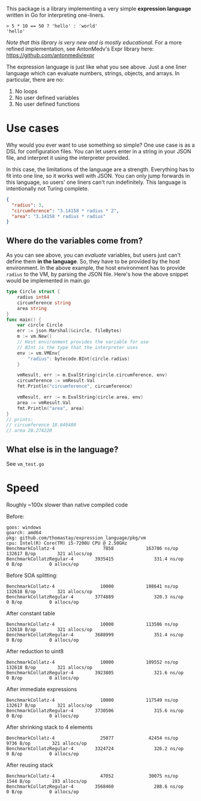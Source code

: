 This package is a library implementing a very simple **expression language** written in Go for interpreting one-liners.

```
> 5 * 10 == 50 ? 'hello' : 'world'
'hello'
```

_Note that this library is very new and is mostly educational_. For a more refined implementation, see AntonMedv's Expr library here: https://github.com/antonmedv/expr

The expression language is just like what you see above. Just a one liner language which can evaluate numbers, strings, objects, and arrays. In particular, there are no:

1. No loops
1. No user defined variables
1. No user defined functions

# Use cases

Why would you ever want to use something so simple? One use case is as a DSL for configuration files. You can let users enter in a string in your JSON file, and interpret it using the interpreter provided.

In this case, the limitations of the language are a strength. Everything has to fit into one line, so it works well with JSON. You can only jump forwards in this language, so users' one liners can't run indefinitely. This language is intentionally not Turing complete.

```json
{
  "radius": 3,
  "circumference": "3.14158 * radius * 2",
  "area": "3.14158 * radius * radius"
}
```

## Where do the variables come from?

As you can see above, you can _evaluate_ variables, but users just can't define them **in the language**. So, they have to be provided by the host environment. In the above example, the host environment has to provide `radius` to the VM, by parsing the JSON file. Here's how the above snippet would be implemented in main.go

```go
type Circle struct {
	radius int64
	circumference string
	area string
}
func main() {
	var circle Circle
	err := json.Marshal(&circle, fileBytes)
	m := vm.New()
	// Host environment provides the variable for use
	// BInt is the type that the interpreter uses
	env := vm.VMEnv{
		"radius": bytecode.BInt(circle.radius)
	}

	vmResult, err := m.EvalString(circle.circumference, env)
	circumference := vmResult.Val
	fmt.Println("circumference", circumference)

	vmResult, err := m.EvalString(circle.area, env)
	area := vmResult.Val
	fmt.Println("area", area)
}
// prints:
// circumference 18.849480
// area 28.274220
```

## What else is in the language?

See `vm_test.go`

# Speed

Roughly ~100x slower than native compiled code

Before:

```
goos: windows
goarch: amd64
pkg: github.com/thomastay/expression_language/pkg/vm
cpu: Intel(R) Core(TM) i5-7200U CPU @ 2.50GHz
BenchmarkCollatz-4                  7858            163786 ns/op          132617 B/op        321 allocs/op
BenchmarkCollatzRegular-4        3935415               331.4 ns/op             0 B/op          0 allocs/op
```

Before SOA splitting:

```
BenchmarkCollatz-4                 10000            108641 ns/op          132618 B/op        321 allocs/op
BenchmarkCollatzRegular-4        3774889               320.3 ns/op             0 B/op          0 allocs/op
```

After constant table

```
BenchmarkCollatz-4                 10000            113586 ns/op          132618 B/op        321 allocs/op
BenchmarkCollatzRegular-4        3688999               351.4 ns/op             0 B/op          0 allocs/op
```

After reduction to uint8

```
BenchmarkCollatz-4                 10000            109552 ns/op          132618 B/op        321 allocs/op
BenchmarkCollatzRegular-4        3923805               321.6 ns/op             0 B/op          0 allocs/op
```

After immediate expressions

```
BenchmarkCollatz-4                 10000            117549 ns/op          132617 B/op        321 allocs/op
BenchmarkCollatzRegular-4        3730506               315.6 ns/op             0 B/op          0 allocs/op
```

After shrinking stack to 4 elements

```
BenchmarkCollatz-4                 25077             42454 ns/op            9736 B/op        321 allocs/op
BenchmarkCollatzRegular-4        3324724               326.2 ns/op             0 B/op          0 allocs/op
```

After reusing stack

```
BenchmarkCollatz-4                 47052             30075 ns/op            1544 B/op        193 allocs/op
BenchmarkCollatzRegular-4        3568460               288.6 ns/op             0 B/op          0 allocs/op
```
